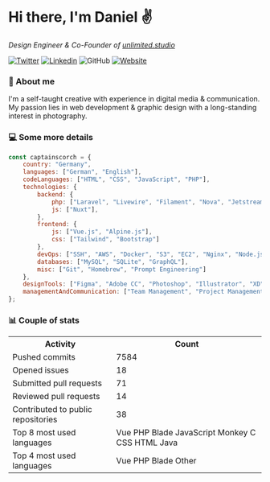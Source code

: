# Hi there, I'm Daniel ✌️
<p><em>Design Engineer & Co-Founder of <a href="https://unlimited.studio">unlimited.studio</em></p>

[![Twitter](https://img.shields.io/twitter/follow/captainscorch?label=Follow)](https://x.com/intent/follow?screen_name=captainscorch)
[![Linkedin](https://img.shields.io/badge/Follow-blue?style=flat-square&logo=Linkedin&logoColor=white&link=https://www.linkedin.com/in/daniel-schmier-6a2557149/)](https://www.linkedin.com/in/daniel-schmier-6a2557149/)
![GitHub](https://img.shields.io/github/followers/captainscorch?label=Follow&style=social)
[![Website](https://img.shields.io/badge/Website-2ab193.svg?&style=flat-square&logo=Google-Chrome&logoColor=white&link=https://captainscor.ch)](https://captainscor.ch)

### 📃 About me
I'm a self-taught creative with experience in digital media & communication. My passion lies in web development & graphic design with a long-standing interest in photography.

### 💻 Some more details  
```javascript
const captainscorch = {
    country: "Germany",
    languages: ["German", "English"],
    codeLanguages: ["HTML", "CSS", "JavaScript", "PHP"],
    technologies: {
        backend: {
            php: ["Laravel", "Livewire", "Filament", "Nova", "Jetstream", "Cashier", "Spark"],
            js: ["Nuxt"],
        },
        frontend: {
            js: ["Vue.js", "Alpine.js"],
            css: ["Tailwind", "Bootstrap"]
        },
        devOps: ["SSH", "AWS", "Docker", "S3", "EC2", "Nginx", "Node.js", "Envoyer", "Forge"],
        databases: ["MySQL", "SQLite", "GraphQL"],
        misc: ["Git", "Homebrew", "Prompt Engineering"]
    },
    designTools: ["Figma", "Adobe CC", "Photoshop", "Illustrator", "XD", "After Effects", "Premiere Pro"],
    managementAndCommunication: ["Team Management", "Project Management", "Client Relations", "Financial and Administrative Oversight"]
};
```

### 📊 Couple of stats
<small>
<table>
  <tr>
    <th>Activity</th>
    <th>Count</th>
  </tr>
  <tr>
    <td>Pushed commits</td>
    <td>7584</td>
  </tr>
  <tr>
    <td>Opened issues</td>
    <td>18</td>
  </tr>
  <tr>
    <td>Submitted pull requests</td>
    <td>71</td>
  </tr>
  <tr>
    <td>Reviewed pull requests</td>
    <td>14</td>
  </tr>
  <tr>
    <td>Contributed to public repositories</td>
    <td>38</td>
  </tr>
  <tr>
    <td>Top 8 most used languages</td>
    <td> Vue  PHP  Blade  JavaScript  Monkey C  CSS  HTML  Java </td>
  </tr>
  <tr>
    <td>Top 4 most used languages</td>
    <td> Vue  PHP  Blade  Other </td>
  </tr>
</table>
</small>
